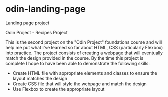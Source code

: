 # odin-landing-page
Landing page project

Odin Project - Recipes Project

This is the second project on the "Odin Project" foundations course and will help me put what I've learned so far about HTML, CSS (particularly Flexbox) into practice. The project consists of creating a webpage that will eventually match the design provided in the course. By the time this project is complete I hope to have been able to demonstrate the following skills:

- Create HTML file with appropriate elements and classes to ensure the layout matches the design
- Create CSS file that will style the webpage and match the design
- Use Flexbox to create the appropriate layout